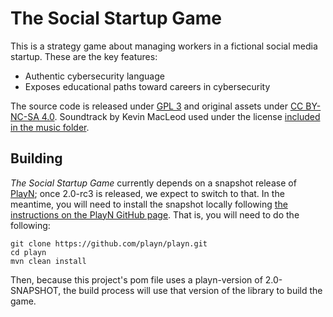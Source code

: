 # The Social Startup Game
This is a strategy game about managing workers in a fictional social media startup. These are the key features:
* Authentic cybersecurity language
* Exposes educational paths toward careers in cybersecurity

The source code is released under [GPL 3](http://www.gnu.org/licenses/gpl-3.0.en.html) and
original assets under [CC BY-NC-SA 4.0](http://creativecommons.org/licenses/by-nc-sa/4.0/).
Soundtrack by Kevin MacLeod used under the license [included in the music folder](https://github.com/doctor-g/social-startup-game/blob/master/assets/src/main/resources/assets/music/license.txt).

## Building

*The Social Startup Game* currently depends on a snapshot release of [PlayN](http://playn.io);
once 2.0-rc3 is released, we expect to switch to that.
In the meantime, you will need to install the snapshot locally following [the instructions on the PlayN GitHub page](https://github.com/playn/playn).
That is, you will need to do the following:
```
git clone https://github.com/playn/playn.git
cd playn
mvn clean install
```
Then, because this project's pom file uses a playn-version of 2.0-SNAPSHOT, the build process will use that version
of the library to build the game.